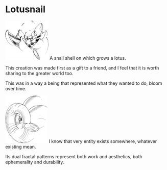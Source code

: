 # Lotusnail

![Lotusnail](/src/Lotusnail1.png) A snail shell on which grows a lotus.

This creation was made first as a gift to a friend,
and I feel that it is worth sharing to the greater world too.

This was in a way a being that represented what they wanted to do, bloom over time.

![Lotusnail](/src/Lotusnail2.png) I know that very entity exists somewhere, whatever existing mean.

Its dual fractal patterns represent both work and aesthetics,
both ephemerality and durability.
